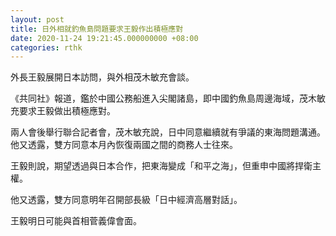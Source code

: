 ```yaml
---
layout: post
title: 日外相就釣魚島問題要求王毅作出積極應對
date: 2020-11-24 19:21:45.000000000 +08:00
categories: rthk
---
```


外長王毅展開日本訪問，與外相茂木敏充會談。

《共同社》報道，鑑於中國公務船進入尖閣諸島，即中國釣魚島周邊海域，茂木敏充要求王毅做出積極應對。

兩人會後舉行聯合記者會，茂木敏充說，日中同意繼續就有爭議的東海問題溝通。他又透露，雙方同意本月內恢復兩國之間的商務人士往來。

王毅則說，期望透過與日本合作，把東海變成「和平之海」，但重申中國將捍衛主權。

他又透露，雙方同意明年召開部長級「日中經濟高層對話」。

王毅明日可能與首相菅義偉會面。
